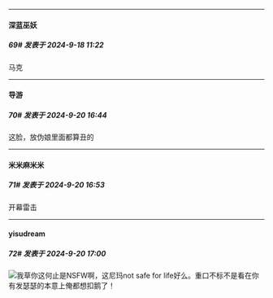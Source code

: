 ﻿
*****

####  深蓝巫妖  
##### 69#       发表于 2024-9-18 11:22

马克


*****

####  导游  
##### 70#       发表于 2024-9-20 16:44

这脸，放伪娘里面都算丑的


*****

####  米米麻米米  
##### 71#       发表于 2024-9-20 16:53

开幕雷击


*****

####  yisudream  
##### 72#       发表于 2024-9-20 17:00

<img src="https://static.saraba1st.com/image/smiley/face2017/091.png" referrerpolicy="no-referrer">我草你这何止是NSFW啊，这尼玛not safe for life好么。重口不标不是看在你有发瑟瑟的本意上俺都想扣鹅了！

